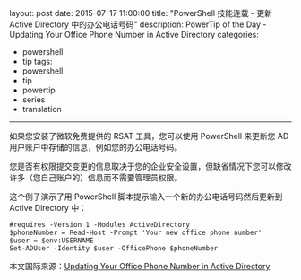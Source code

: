 layout: post
date: 2015-07-17 11:00:00
title: "PowerShell 技能连载 - 更新 Active Directory 中的办公电话号码"
description: PowerTip of the Day - Updating Your Office Phone Number in Active Directory
categories:
- powershell
- tip
tags:
- powershell
- tip
- powertip
- series
- translation
---
如果您安装了微软免费提供的 RSAT 工具，您可以使用 PowerShell 来更新您 AD 用户账户中存储的信息，例如您的办公电话号码。

您是否有权限提交变更的信息取决于您的企业安全设置，但缺省情况下您可以修改许多（您自己账户的）信息而不需要管理员权限。

这个例子演示了用 PowerShell 脚本提示输入一个新的办公电话号码然后更新到 Active Directory 中：

    #requires -Version 1 -Modules ActiveDirectory
    $phoneNumber = Read-Host -Prompt 'Your new office phone number'
    $user = $env:USERNAME
    Set-ADUser -Identity $user -OfficePhone $phoneNumber

<!--more-->
本文国际来源：[Updating Your Office Phone Number in Active Directory](http://community.idera.com/powershell/powertips/b/tips/posts/updating-your-office-phone-number-in-active-directory)
